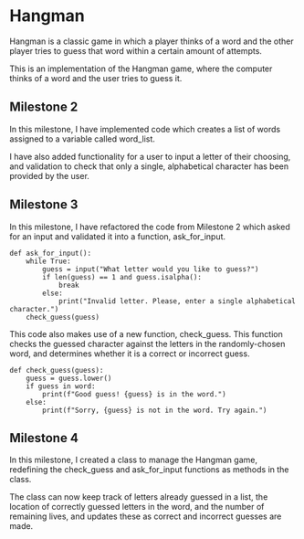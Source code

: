 # Hangman
Hangman is a classic game in which a player thinks of a word and the other player tries to guess that word within a certain amount of attempts.

This is an implementation of the Hangman game, where the computer thinks of a word and the user tries to guess it. 

## Milestone 2
In this milestone, I have implemented code which creates a list of words assigned to a variable called word_list. 

I have also added functionality for a user to input a letter of their choosing, and validation to check that only a single, alphabetical character has been provided by the user. 

## Milestone 3
In this milestone, I have refactored the code from Milestone 2 which asked for an input and validated it into a function, ask_for_input. 

```
def ask_for_input():
    while True:
        guess = input("What letter would you like to guess?")
        if len(guess) == 1 and guess.isalpha():
            break
        else:
            print("Invalid letter. Please, enter a single alphabetical character.")
    check_guess(guess)
```

This code also makes use of a new function, check_guess. This function checks the guessed character against the letters in the randomly-chosen word, and determines whether it is a correct or incorrect guess. 

``` 
def check_guess(guess):
    guess = guess.lower()
    if guess in word:
        print(f"Good guess! {guess} is in the word.")
    else:
        print(f"Sorry, {guess} is not in the word. Try again.")
```
## Milestone 4
In this milestone, I created a class to manage the Hangman game, redefining the check_guess and ask_for_input functions as methods in the class.

The class can now keep track of letters already guessed in a list, the location of correctly guessed letters in the word, and the number of remaining lives, and updates these as correct and incorrect guesses are made. 
